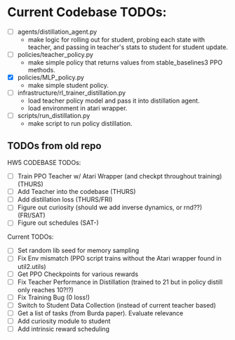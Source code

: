 # Current Codebase TODOs:
- [ ] agents/distillation_agent.py
    - make logic for rolling out for student, probing each state with teacher, and passing in teacher's stats to student for student update.
- [ ] policies/teacher_policy.py
    - make simple policy that returns values from stable_baselines3 PPO methods.
- [x] policies/MLP_policy.py
    - make simple student policy.
- [ ] infrastructure/rl_trainer_distillation.py
    - load teacher policy model and pass it into distillation agent.
    - load environment in atari wrapper.
- [ ] scripts/run_distillation.py
    - make script to run policy distillation.

## TODOs from old repo
HW5 CODEBASE TODOs:
- [ ] Train PPO Teacher w/ Atari Wrapper (and checkpt throughout training) (THURS)
- [ ] Add Teacher into the codebase (THURS)
- [ ] Add distillation loss (THURS/FRI)
- [ ] Figure out curiosity (should we add inverse dynamics, or rnd??) (FRI/SAT)
- [ ] Figure out schedules (SAT-)

Current TODOs:
- [ ] Set random lib seed for memory sampling
- [ ] Fix Env mismatch (PPO script trains without the Atari wrapper found in util2.utils)
- [ ] Get PPO Checkpoints for various rewards
- [ ] Fix Teacher Performance in Distillation (trained to 21 but in policy distill only reaches 10?!?)
- [ ] Fix Training Bug (0 loss!)
- [ ] Switch to Student Data Collection (instead of current teacher based)
- [ ] Get a list of tasks (from Burda paper). Evaluate relevance
- [ ] Add curiosity module to student
- [ ] Add intrinsic reward scheduling